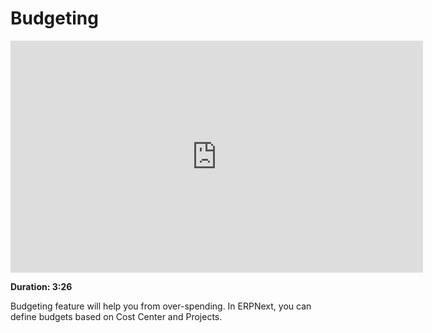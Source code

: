# Budgeting

<iframe width="660" height="371" src="https://www.youtube.com/embed/_fjFnEjvGt8" frameborder="0" allowfullscreen></iframe>

**Duration: 3:26**

Budgeting feature will help you from over-spending. In ERPNext, you can define budgets based on Cost Center and Projects.
